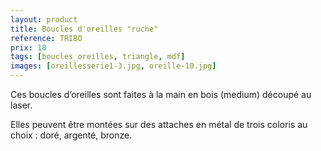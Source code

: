 ```yaml
---
layout: product
title: Boucles d'oreilles "ruche"
reference: TRIBO
prix: 18
tags: [boucles_oreilles, triangle, mdf]
images: [oreillesserie1-3.jpg, oreille-10.jpg]
---
```

Ces boucles d’oreilles sont faites à la main en bois (medium) découpé au laser.

Elles peuvent être montées sur des attaches en métal de trois coloris au choix : doré, argenté, bronze.